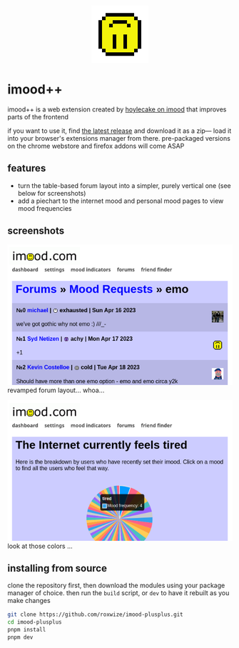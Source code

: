 <div style="text-align:center;"><img src="src/icons/icon128.png"></div>

# imood++

imood++ is a web extension created by [hoylecake on imood](https://www.imood.com/users/hoylecake) that improves parts of the frontend

if you want to use it, find [the latest release](https://github.com/roxwize/imood-plusplus/releases) and download it as a zip&mdash; load it into your browser's extensions manager from there. pre-packaged versions on the chrome webstore and firefox addons will come ASAP

## features

- turn the table-based forum layout into a simpler, purely vertical one (see below for screenshots)
- add a piechart to the internet mood and personal mood pages to view mood frequencies

## screenshots

![new forum layout](screenshots/forum.png)
revamped forum layout... whoa...

![cool pie chart](screenshots/moodchart.png)
look at those colors ...

## installing from source

clone the repository first, then download the modules using your package manager of choice. then run the `build` script, or `dev` to have it rebuilt as you make changes

```bash
git clone https://github.com/roxwize/imood-plusplus.git
cd imood-plusplus
pnpm install
pnpm dev
```
